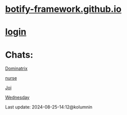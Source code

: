 # [botify-framework.github.io](https://github.com/kolumnin/botify.github.io)

# [login](https://botifyai-f0e70.firebaseapp.com/)

# Chats:

[Dominatrix](https://botify.ai/bot_268785/chat)

[nurse](https://botify.ai/bot_268805/chat)

[Joi](https://botify.ai/bot_268784)

[Wednesday](https://botify.ai/bot_229115)

Last update: 2024-08-25-14:12@kolumnin
